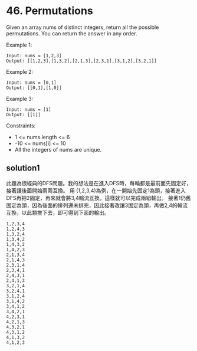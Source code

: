 # 46. Permutations
Given an array nums of distinct integers, return all the possible permutations. You can return the answer in any order.
 

Example 1:

```
Input: nums = [1,2,3]
Output: [[1,2,3],[1,3,2],[2,1,3],[2,3,1],[3,1,2],[3,2,1]]
```
Example 2:
```
Input: nums = [0,1]
Output: [[0,1],[1,0]]
```
Example 3:
```
Input: nums = [1]
Output: [[1]]
```


Constraints:

* 1 <= nums.length <= 6
* -10 <= nums[i] <= 10
* All the integers of nums are unique.

## solution1
此題為很經典的DFS問題。我的想法是在進入DFS時，每輪都是最前面先固定好，接著讓後面開始兩兩互換。
用 (1,2,3,4)為例，在一開始先固定1為頭，接著進入DFS再把2固定，再來就會將3,4輪流互換，這樣就可以完成兩組輸出。
接著1仍舊固定為頭，因為後面的排列還未排完，因此接著改讓3固定為頭，再做2,4的輪流互換，以此類推下去，即可得到下面的輸出。
```
1,2,3,4
1,2,4,3
1,3,2,4
1,3,4,2
1,4,3,2
1,4,2,3
2,1,3,4
2,1,4,3
2,3,1,4
2,3,4,1
2,4,3,1
2,4,1,3
3,2,1,4
3,2,4,1
3,1,2,4
3,1,4,2
3,4,1,2
3,4,2,1
4,2,3,1
4,2,1,3
4,3,2,1
4,3,1,2
4,1,3,2
4,1,2,3
```
